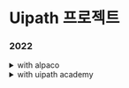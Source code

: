 # Uipath 프로젝트


### 2022

<details>
<summary>with alpaco</summary>
<div markdown="1">       
<a href="https://github.com/ridka42/Project-Uipath/tree/main/KS_Monthly_Invoice">KS 월별 인보이스</a> <br>
<a href="https://github.com/ridka42/Project-Uipath/tree/main/KS_Yearly_Report">KS 연도별 보고서</a>
</div>
</details>

<details>
<summary>with uipath academy</summary>
<div markdown="1">       
<a href="https://github.com/ridka42/Project-Uipath/tree/main/Build%20Your%20First%20Process%20with%20Studio">Build Your First Process with Studio</a><br>
</div>
</details>
